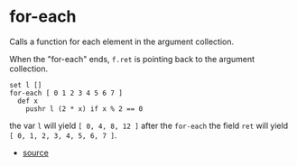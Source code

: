 
# for-each

Calls a function for each element in the argument collection.

When the "for-each" ends, `f.ret` is pointing back to the argument
collection.

```
set l []
for-each [ 0 1 2 3 4 5 6 7 ]
  def x
    pushr l (2 * x) if x % 2 == 0
```
the var `l` will yield `[ 0, 4, 8, 12 ]` after the `for-each`
the field `ret` will yield `[ 0, 1, 2, 3, 4, 5, 6, 7 ]`.


* [source](https://github.com/floraison/flor/tree/master/lib/flor/pcore/for_each.rb)

